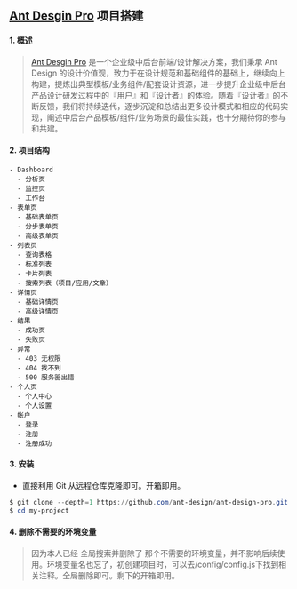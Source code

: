 ﻿## [Ant Desgin Pro](https://pro.ant.design) 项目搭建
#### 1. 概述
> [Ant Desgin Pro](https://pro.ant.design) 是一个企业级中后台前端/设计解决方案，我们秉承 Ant Design 的设计价值观，致力于在设计规范和基础组件的基础上，继续向上构建，提炼出典型模板/业务组件/配套设计资源，进一步提升企业级中后台产品设计研发过程中的『用户』和『设计者』的体验。随着『设计者』的不断反馈，我们将持续迭代，逐步沉淀和总结出更多设计模式和相应的代码实现，阐述中后台产品模板/组件/业务场景的最佳实践，也十分期待你的参与和共建。

#### 2. 项目结构

```
- Dashboard
  - 分析页
  - 监控页
  - 工作台
- 表单页
  - 基础表单页
  - 分步表单页
  - 高级表单页
- 列表页
  - 查询表格
  - 标准列表
  - 卡片列表
  - 搜索列表（项目/应用/文章）
- 详情页
  - 基础详情页
  - 高级详情页
- 结果
  - 成功页
  - 失败页
- 异常
  - 403 无权限
  - 404 找不到
  - 500 服务器出错
- 个人页
  - 个人中心
  - 个人设置
- 帐户
  - 登录
  - 注册
  - 注册成功
```

#### 3. 安装
* 直接利用 Git 从远程仓库克隆即可。开箱即用。

```powershell
$ git clone --depth=1 https://github.com/ant-design/ant-design-pro.git my-project
$ cd my-project
```

#### 4. 删除不需要的环境变量

> 因为本人已经 全局搜索并删除了 那个不需要的环境变量，并不影响后续使用。环境变量名也忘了，初创建项目时，可以去/config/config.js下找到相关注释。全局删除即可。剩下的开箱即用。